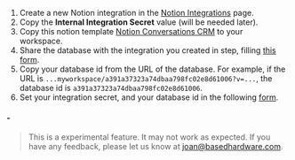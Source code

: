 1. Create a new Notion integration in the [Notion Integrations](https://www.notion.so/my-integrations) page.
2. Copy the **Internal Integration Secret** value (will be needed later).
3. Copy this notion template [Notion Conversations CRM](https://www.notion.so/josancamon19/a391a37323a74dbaa798fc02e8d61006?v=25ae8d3a8ff4471ba5ecccda4bd89425&pvs=4) to your workspace.
4. Share the database with the integration you created in step, filling [this form](https://developers.notion.com/docs/create-a-notion-integration).
5. Copy your database id from the URL of the database. For example, if the URL is `...myworkspace/a391a37323a74dbaa798fc02e8d61006?v=...`, the database id is `a391a37323a74dbaa798fc02e8d61006`.
6. Set your integration secret, and your database id in the following [form](https://josancamon19--plugins-examples-plugins-app.modal.run/setup-notion-crm).

#### -

> This is a experimental feature. It may not work as expected. If you have any feedback, please let us know at joan@basedhardware.com.